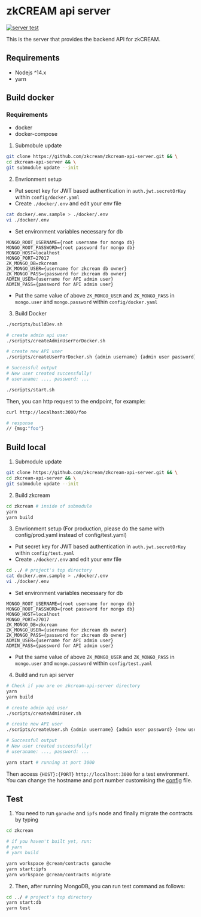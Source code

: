 # zkCREAM api server

[![server test](https://github.com/zkcream/zkcream-api-server/actions/workflows/node.yml/badge.svg)](https://github.com/zkcream/zkcream-api-server/actions/workflows/node.yml)

This is the server that provides the backend API for zkCREAM.

## Requirements

* Nodejs ^14.x
* yarn

## Build docker

### Requirements

* docker
* docker-compose

1. Submobule update

```bash
git clone https://github.com/zkcream/zkcream-api-server.git && \
cd zkcream-api-server && \
git submodule update --init
```


2. Envrionment setup

* Put secret key for JWT based authentication in `auth.jwt.secretOrKey` within `config/docker.yaml`
* Create `./docker/.env` and edit your env file

```bash
cat docker/.env.sample > ./docker/.env
vi ./docker/.env
```

* Set environment variables necessary for db

```
MONGO_ROOT_USERNAME={root username for mongo db}
MONGO_ROOT_PASSWORD={root password for mongo db}
MONGO_HOST=localhost
MONGO_PORT=27017
ZK_MONGO_DB=zkcream
ZK_MONGO_USER={username for zkcream db owner}
ZK_MONGO_PASS={password for zkcream db owner}
ADMIN_USER={username for API admin user}
ADMIN_PASS={password for API admin user}
```

* Put the same value of above `ZK_MONGO_USER` and `ZK_MONGO_PASS` in `mongo.user` and `mongo.password` within `config/docker.yaml`


3. Build Docker

```bash
./scripts/buildDev.sh

# create admin api user
./scripts/createAdminUserForDocker.sh

# create new API user
./scripts/createUserForDocker.sh {admin username} {admin user password} {new username}

# Successful output
# New user created successfully!
# useraname: ..., password: ...

./scripts/start.sh
```

Then, you can http request to the endpoint, for example:

```bash
curl http://localhost:3000/foo

# response
// {msg:"foo"}
```

## Build local

1. Submodule update

```bash
git clone https://github.com/zkcream/zkcream-api-server.git && \
cd zkcream-api-server && \
git submodule update --init
```

2. Build zkcream

```bash
cd zkcream # inside of submodule
yarn
yarn build
```

3. Envrionment setup (For production, please do the same with config/prod.yaml instead of config/test.yaml)
* Put secret key for JWT based authentication in `auth.jwt.secretOrKey` within `config/test.yaml`
* Create `./docker/.env` and edit your env file

```bash
cd ../ # project's top directory
cat docker/.env.sample > ./docker/.env
vi ./docker/.env
```

* Set environment variables necessary for db

```
MONGO_ROOT_USERNAME={root username for mongo db}
MONGO_ROOT_PASSWORD={root password for mongo db}
MONGO_HOST=localhost
MONGO_PORT=27017
ZK_MONGO_DB=zkcream
ZK_MONGO_USER={username for zkcream db owner}
ZK_MONGO_PASS={password for zkcream db owner}
ADMIN_USER={username for API admin user}
ADMIN_PASS={password for API admin user}
```

* Put the same value of above `ZK_MONGO_USER` and `ZK_MONGO_PASS` in `mongo.user` and `mongo.password` within `config/test.yaml`

4. Build and run api server

```bash
# Check if you are on zkcream-api-server directory
yarn
yarn build

# create admin api user
./scripts/createAdminUser.sh

# create new API user
./scripts/createUser.sh {admin username} {admin user password} {new username}

# Successful output
# New user created successfully!
# useraname: ..., password: ...

yarn start # running at port 3000
```

Then access `{HOST}:{PORT}` `http://localhost:3000` for a test environment. You can change the hostname and port number customising the [config](https://github.com/zkcream/zkcream-api-server/tree/master/ts/config) file.

## Test

1. You need to run `ganache` and `ipfs` node and finally migrate the contracts by typing

```bash
cd zkcream

# if you haven't built yet, run:
# yarn
# yarn build

yarn workspace @cream/contracts ganache
yarn start:ipfs
yarn workspace @cream/contracts migrate
```

2. Then, after running MongoDB, you can run test command as follows:

```bash
cd ../ # project's top directory 
yarn start:db
yarn test
```
